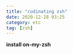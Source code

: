 ```yaml
---
title: "codinating zsh"
date: 2020-12-28 03:25
category: etc
tag: [zsh]
---
```


**install on-my-zsh**
